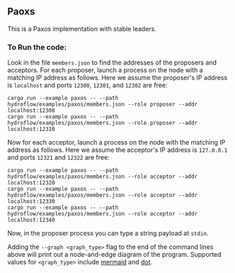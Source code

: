 ## Paoxs
This is a Paxos implementation with stable leaders.

### To Run the code:
Look in the file `members.json` to find the addresses of the proposers and acceptors. 
For each proposer, launch a process on the node with a matching IP address as follows.
Here we assume the proposer's IP address is `localhost` and ports `12300`, `12301`, and `12302` are free:
```
cargo run --example paxos -- --path hydroflow/examples/paxos/members.json --role proposer --addr localhost:12300
cargo run --example paxos -- --path hydroflow/examples/paxos/members.json --role proposer --addr localhost:12310
```

Now for each acceptor, launch a process on the node with the matching IP address as follows.
Here we assume the acceptor's IP address is `127.0.0.1` and ports `12321` and `12322` are free:
```
cargo run --example paxos -- --path hydroflow/examples/paxos/members.json --role acceptor --addr localhost:12320
cargo run --example paxos -- --path hydroflow/examples/paxos/members.json --role acceptor --addr localhost:12330
cargo run --example paxos -- --path hydroflow/examples/paxos/members.json --role acceptor --addr localhost:12340
```

Now, in the proposer process you can type a string payload at `stdin`.

Adding the `--graph <graph_type>` flag to the end of the command lines above will print out a node-and-edge diagram of the program. Supported values for `<graph_type>` include [mermaid](https://mermaid-js.github.io/) and [dot](https://graphviz.org/doc/info/lang.html).